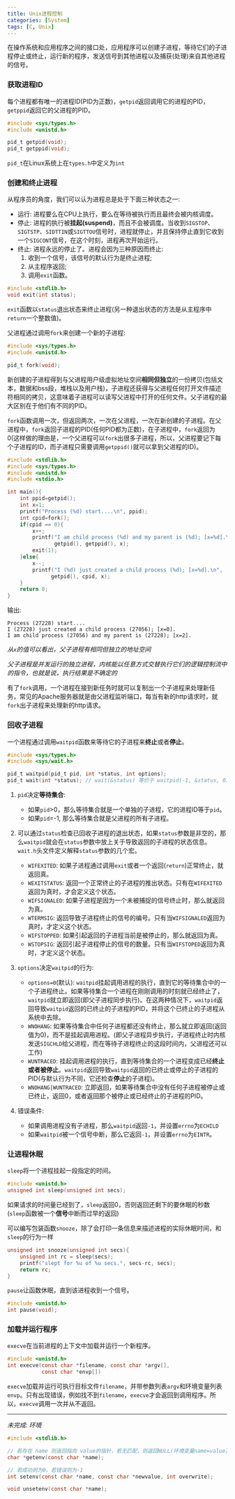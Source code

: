 ```yaml
---
title: Unix进程控制
categories: [System]
tags: [C, Unix]
---
```


在操作系统和应用程序之间的接口处，应用程序可以创建子进程，等待它们的子进程停止或终止，运行新的程序，发送信号到其他进程以及捕获(处理)来自其他进程的信号。

### 获取进程ID

每个进程都有唯一的进程ID(PID为正数)，`getpid`返回调用它的进程的PID，`getppid`返回它的父进程的PID。

``` c
#include <sys/types.h>
#include <unistd.h>

pid_t getpid(void);
pid_t getppid(void);
```
`pid_t`在Linux系统上在`types.h`中定义为`int`

### 创建和终止进程

从程序员的角度，我们可以认为进程总是处于下面三种状态之一:

* 运行: 进程要么在CPU上执行，要么在等待被执行而且最终会被内核调度。
* 停止: 进程的执行被**挂起(suspend)**，而且不会被调度。当收到`SIGSTOP`、`SIGTSTP`、`SIDTTIN`或`SIGTTOU`信号时，进程就停止，并且保持停止直到它收到一个`SIGCONT`信号，在这个时刻，进程再次开始运行。
* 终止: 进程永远的停止了。进程会因为三种原因而终止:
    1. 收到一个信号，该信号的默认行为是终止进程;
    2. 从主程序返回;
    3. 调用`exit`函数。

``` c
#include <stdlib.h>
void exit(int status);
```
`exit`函数以`status`退出状态来终止进程(另一种退出状态的方法是从主程序中`return`一个整数值)。

父进程通过调用`fork`来创建一个新的子进程:

``` c
#include <sys/types.h>
#include <unistd.h>

pid_t fork(void);
```
新创建的子进程得到与父进程用户级虚拟地址空间**相同但独立**的一份拷贝(包括文本，数据和bss段，堆栈以及用户栈)，子进程还获得与父进程任何打开文件描述符相同的拷贝，这意味着子进程可以读写父进程中打开的任何文件。父子进程的最大区别在于他们有不同的PID。

`fork`函数调用一次，但返回两次，一次在父进程，一次在新创建的子进程。在父进程中，`fork`返回子进程的PID(任何PID都为正数)，在子进程中，`fork`返回为0(这样做的理由是，一个父进程可以`fork`出很多子进程，所以，父进程要记下每个子进程的ID，而子进程只需要调用`getppid()`就可以拿到父进程的ID)。

``` c
#include <stdlib.h>
#include <sys/types.h>
#include <unistd.h>
#include <stdio.h>

int main(){
    int ppid=getpid();
    int x=1;
    printf("Process (%d) start....\n", ppid);
    int cpid=fork();
    if(cpid == 0){
        x++;
        printf("I am child process (%d) and my parent is (%d); [x=%d].\n", 
               getpid(), getppid(), x);
        exit(1);
    }else{
        x--;
        printf("I (%d) just created a child process (%d); [x=%d].\n", 
              getpid(), cpid, x);
    }
    return 0;
}

```

输出:

    Process (27228) start....
    I (27228) just created a child process (27056); [x=0].
    I am child process (27056) and my parent is (27228); [x=2].

*从`x`的值可以看出，父子进程有相同但独立的地址空间*

*父子进程是并发运行的独立进程，内核能以任意方式交替执行它们的逻辑控制流中的指令，也就是说，执行结果是不确定的*

有了`fork`调用，一个进程在接到新任务时就可以复制出一个子进程来处理新任务，常见的Apache服务器就是由父进程监听端口，每当有新的http请求时，就`fork`出子进程来处理新的http请求。

### 回收子进程

一个进程通过调用`waitpid`函数来等待它的子进程来**终止**或者**停止**。

``` c
#include <sys/types.h>
#include <sys/wait.h>

pid_t waitpid(pid_t pid, int *status, int options);
pid_t wait(int *status); // wait(&status) 等价于 waitpid(-1, &status, 0)
```
1. `pid`决定**等待集合**:
    * 如果`pid`>0，那么等待集合就是一个单独的子进程，它的进程ID等于`pid`。
    * 如果`pid`=-1, 那么等待集合就是父进程的所有子进程。 

2. 可以通过`status`检查已回收子进程的退出状态，如果`status`参数是非空的，那么`waitpid`就会在`status`参数中放上关于导致返回的子进程的状态信息。`wait.h`头文件定义解释`status`参数的几个宏。
    * `WIFEXITED`: 如果子进程通过调用`exit`或者一个返回(`return`)正常终止，就返回真。
    * `WEXITSTATUS`: 返回一个正常终止的子进程的推出状态。只有在`WIFEXITED`返回为真时，才会定义这个状态。
    * `WIFSIGNALED`: 如果子进程是因为一个未被捕捉的信号终止时，那么就返回为真。
    * `WTERMSIG`: 返回导致子进程终止的信号的编号。只有当`WIFSIGNALED`返回为真时，才定义这个状态。
    * `WIFSTOPPED`: 如果引起返回的子进程当前是被停止的，那么就返回为真。
    * `WSTOPSIG`: 返回引起子进程停止的信号的数量。只有当`WIFSTOPED`返回为真时，才定义这个状态。

3. `options`决定`waitpid`的行为:
    * `options=0`(默认): `waitpid`挂起调用进程的执行，直到它的等待集合中的一个子进程终止。如果等待集合一个进程在刚刚调用的时刻就已经终止了， `waitpid`就立即返回(即父子进程同步执行)。在这两种情况下，`waitpid`返回导致`waitpid`返回的已终止的子进程的PID，并将这个已终止的子进程从系统中去除。
    * `WNOHANG`: 如果等待集合中任何子进程都还没有终止，那么就立即返回(返回值为0)，而不是挂起调用进程。(即父子进程异步执行，子进程终止时内核发送`SIGCHLD`给父进程，而在等待子进程终止的这段时间内，父进程还可以工作)
    * `WUNTRACED`: 挂起调用进程的执行，直到等待集合的一个进程变成已经**终止或者被停止**。`waitpid`返回导致`waitpid`返回的已终止或停止的子进程的PID(与默认行为不同，它还检查**停止**的子进程)。
    * `WNOHANG|WUNTRACED`: 立即返回，如果等待集合中没有任何子进程被停止或已终止，返回0，或者返回那个被停止或已经终止的子进程的PID。

4. 错误条件: 
    * 如果调用进程没有子进程，那么`waitpid`返回`-1`，并设置`errno`为`ECHILD`
    * 如果`waitpid`被一个信号中断，那么它返回`-1`，并设置`errno`为`EINTR`。

### 让进程休眠

`sleep`将一个进程挂起一段指定的时间。

``` c
#include <unistd.h>
unsigned int sleep(unsigned int secs);
```

如果请求的时间量已经到了，`sleep`返回0，否则返回还剩下的要休眠的秒数(`sleep`函数被一个**信号**中断而过早的返回)

可以编写包装函数`snooze`，除了会打印一条信息来描述进程的实际休眠时间，和`sleep`的行为一样

``` c
unsigned int snooze(unsigned int secs){
    unsigned int rc = sleep(secs);
    printf("slept for %u of %u secs.", secs-rc, secs);
    return rc;
}
```

`pause`让函数休眠，直到该进程收到一个信号。

``` C
#include <unistd.h>
int pause(void);
```

### 加载并运行程序

`execve`在当前进程的上下文中加载并运行一个新程序。

``` c
#include <unistd.h>
int execve(const char *filename, const char *argv[], 
           const char *envp[])
```

`execve`加载并运行可执行目标文件`filename`，并带参数列表`argv`和环境变量列表`envp`。只有出现错误，例如找不到`filename`，`execve`才会返回到调用程序。所以，`execve`调用一次并从不返回。

---

*未完成: 环境*

``` c
#include <stdlib.h>

// 若存在 name 则返回指向 value的指针，若无匹配，则返回NULL(环境变量name=value)
char *getenv(const char *name);

// 若成功则为0，若错误则为-1
int setenv(const char *name, const char *newvalue, int overwrite);

void unsetenv(const char *name);
```
